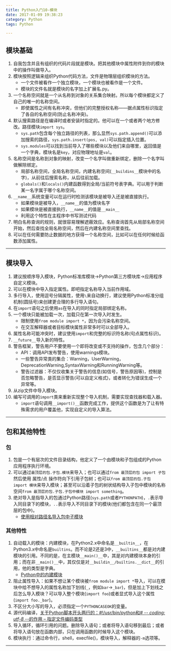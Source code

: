 ```yaml
---
title: Python入门10-模块
date: 2017-01-09 19:38:23
category: Python
tags: Python

---
```


## 模块基础

1. 自我包含并且有组织的代码片段就是模块。把其他模块中属性附件到你的模块中的操作叫做导入。
2. 模块按照逻辑来组织Python代码方法，文件是物理层组织模块的方法。
	+ 一个文件被看作一个独立模块，一个模块也被看作是一个文件。
	+ 模块的文件名就是模块的名字加上扩展名.py。
3. 一个名称空间就是一个从名称到对象的关系集合映射。所以每个模块都定义了自己的唯一的名称空间。
	+ 即使属性之间有名称冲突，但他们的完整授权名称——据点属性标识指定了各自的名称空间(防止名称冲突)。
4. 默认搜索路径是在编译时或者安装时指定的。他可以在一个或者两个地方修改。路径模块`import sys`。
	+ `sys.path`包含每个独立路径的列表，那么显然`sys.path.append()`可以添加搜索的路径，`sys.path.insert(pos, val)`可以指定插入位置。
	+ `sys.modules`可以找到当前导入了哪些模块以及他们来自哪里，返回值是一个字典，模块名是`key`，对应物理地址是`val`。
5. 名称空间是名称到对象的映射，改变一个名字叫做重新绑定，删除一个名字叫做解除绑定。
	+ 局部名称空间，全局名称空间，内建名称空间(`__buildins__`模块中的名字)，从前往后搜索名称，从后往前加载。
	+ `globals()`和`locals()`内建函数得到全局/当前符号表字典。可以用于判断某一名字属于哪个名称空间。
6. `__name__`系统变量可以在运行时检测该模块是被导入还是被直接执行。
	+ 如果模块是被导入，`__name__`的值为模块名字
	+ 如果模块是被直接执行，`__name__`的值是`__main__`
	+ 利用这个特性在主程序中书写测试代码
7. 明白名称查询的规则，就很容易理解遮蔽效应。名称查询首先从局部名称空间开始，然后查找全局名称空间，然后在内建名称空间里查找。
8. 可以在任何需要防止数据的地方获得一个名称空间，比如可以在任何时候给函数添加属性。 

---

## 模块导入

1. 建议按顺序导入模块，Python标准库模块->Python第三方模块库->应用程序自定义模块。
2. 可以在模块中导入指定属性。即吧指定名称导入当前作用域。
3. 多行导入，使用逗号分隔属性，使用`\`来自动换行，建议使用Python标准分组机制(圆括号)来创建更合理的多行导入语句。
4. 在`import`语句之后使用`as`在导入的同时指定局部绑定名称。
5. 一个模块只能被加载一次，加载只在第一次导入时发生。
	+ 限制使用`from module import *`，因为会污染名称空间。
	+ 在交互解释器或者目标模块属性非常多时可以全部导入。
6. 属性名称可能冲突时，建议使用`import`和完整的标识符名称(句点属性标识)。
7. `__future__`导入新的特性。
8. 警告框架，警告用户不要使用一个即将改变或不支持的操作，包含几个部分：
	+ API：调用API发布警告，使用warnings模块。
	+ 一些警告异常类的集合：Warning，UserWarning，DeprecationWarning,SyntaxWarning和RunningWarning等。
	+ 警告过滤器：不仅仅收集关于警告的信息(如信号，警告原因等)，控制是否忽略警告，是否显示警告(可以自定义格式)，或者转化为错误生成一个异常等。
9. 从zip文件中导入模块。
10. 编写可调用的`import`类来重新实现整个导入机制，需要实现查找器和载入器。
	+ `import`语句调用`__import()__`函数完成工作，提供这个函数是为了让有特殊需求的用户覆盖他，实现自定义的导入算法。

---

## 包和其他特性

### 包
1. 包是一个有层次的文件目录结构，他定义了一个由模块和子包组成的Python应用程序执行环境。
2. 可以通过`最顶层的包.子包.模块`来导入；也可以通过`from 最顶层的包 import 子包`然后使用 属性/点 操作符向下引用子包树；也可以`from 最顶层的包.子包 import 模块`来导入模块；甚至可以沿着子包的树状结构导入子包中模块的名称空间`from 最顶层的包.子包.子包中模块 import something`。
3. 绝对导入是指导入的包通过Python路径(`sys.path`或者`PYTHONPATH`)，`.`表示导入同目录下的模块，`..`表示导入不同目录下的模块(他们都包含在同一个最顶层的包中)。
	+ [使用相对路径名导入包中子模块](http://python3-cookbook.readthedocs.io/zh_CN/latest/c10/p03_import_submodules_by_relative_names.html)

### 其他特性
1. 自动载入的模块：内建模块，在Python2.x中命名是`__builtin__`，在Python3.x中命名是`builtins`。而不论是2还是3中，`__builtins__`都是对内建模块的引用。不同的是，在主模块`__main()__`中，其是对内建模块本身的引用；而在非`__main()__`中，其仅仅是对`__buildin__/builtins.__dict__`的引用，他的类型是字典。
	+ [Python中的内建模块](http://www.52ij.com/jishu/665.html)
2. 阻止属性导入：如果不想让某个模块被`from module import *`导入，可以在模块中给不想导入的属性名称加下划线(`_`，例如`bar`->`_bar`)，但是加上下划线之后怎么导入模块？可以导入整个模块(`import foo`)或者显式导入这个属性(`import foo._bar`)。
3. 不区分大小写的导入，必须指定一个`PYTHONCASEOK`的变量。
4. 源代码编译，[关于Python脚本开头两行的：#!/usr/bin/python和# -*- coding: utf-8 -*-的作用 – 指定文件编码类型](http://www.crifan.com/python_head_meaning_for_usr_bin_python_coding_utf-8/)
5. 导入循环，循环引用的问题。删除导入语句；或者将导入语句移到最后；或者将导入语句放在函数内部，只在调用函数的时候导入这个模块。
6. 模块执行：通过命令行，shell，execfile()，模块导入，解释器的`-m`选项等。

---